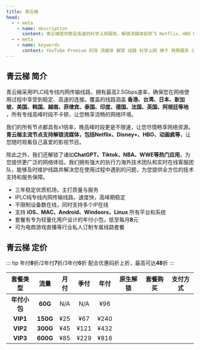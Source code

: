 ```yaml
---
title: 青云梯
head:
  - - meta
    - name: description
      content: 青云梯提供稳定高速的科学上网服务，解锁流媒体如奈飞 Netflix、HBO Max、Disney+等，支持多平台设备，并且拥有全球多个节点，特别适用于出国服务和流媒体加速。
  - - meta
    - name: keywords
      content: YouTube Premium 机场 流媒体 解锁 线路 科学上网 梯子 特殊服务 出国服务 奈飞 Netflix 迪士尼 YouTube 油管 hulu FlyingBird 青云梯 HBO Max Spotify 奈飞小铺 银河录像局 飞兔云 青云梯
---
```


<!-- :::tip 青云梯 51劳动节活动开启!

- 月/季/半年付 85折 , 优惠码：**`wuyi85`**
- 年付8折（站内折上折，高达64折 ）优惠码：**`wuyi80`**
- 商店里显示的3年价格已经有6折了，再用年付优惠码购买3年套餐相当于48折了，超级给力

**特别注意: 青云梯年付小包不支持**

:::
<Links :items="[
{ name: '青云梯 51劳动节活动开启!', desc:'2025年04月21号0点0分至2025年05月07号', image:'https://i.theojs.cn/logo/qyt.webp', link: 'https://itheo.top/qyt', alt:'青云梯logo' },
]" /> -->

## 青云梯 简介 <Pill name="青云梯官网" link="https://itheo.top/qyt" image="https://i.theojs.cn/logo/qyt.webp" alt="青云梯logo" />

青云梯采用IPLC纯专线内网传输线路，拥有最高2.5Gbps速率，确保您在网络使用过程中享受到稳定、高速的连接。覆盖的线路涵盖 **香港、台湾、日本、新加坡、美国、韩国、越南、菲律宾、泰国、印度、德国、法国、英国、阿根廷等地** ，所有专线高峰时段不卡顿，让您畅享流畅的网络环境。

我们的所有节点都具有x1倍率，晚高峰时段更是不限速，让您尽情畅享网络资源。**青云梯主流节点支持解锁流媒体，包括Netflix、Disney+、HBO、动画疯等**，让您随时观看自己喜爱的影视节目。

除此之外，我们还解锁了诸如**ChatGPT、Tiktok、NBA、WWE等热门应用**，为您提供更广泛的网络体验。我们拥有强大的执行力海外技术团队和实时在线客服团队，能够及时维护线路并解决您在使用过程中遇到的问题，为您提供全方位的技术支持和服务保障。

- 三年稳定优质机场，主打质量与服务
- IPLC纯专线内网传输线路，速度快，高峰期稳定
- 不限制设备数在线，同时支持多个IP在线
- 支持 **iOS、MAC、Android、Windoors、Linux** 所有平台和系统
- 套餐有专为轻量化用户设计的年付小包，低至每月**8**元
- 可为电商游戏直播等行业私人订制专属线路套餐

## 青云梯 定价

::: tip
年付**8**折/2年付**7**折/3年付**6**折 配合优惠码折上折，最高可达**48**折
:::

|   套餐类型   |   流量   | 月付 | 季付 | 年付 |                                              原生解锁                                               |                      套餐购买                      |                                                支付方式                                                |
| :----------: | :------: | :--: | :--: | :--: | :-------------------------------------------------------------------------------------------------: | :------------------------------------------------: | :----------------------------------------------------------------------------------------------------: |
| **年付小包** | **60G**  | N/A  | N/A  | ¥96  | <iconify-icon icon="fa:check-square" style="color: var(--vp-c-green-1)" alt="check"></iconify-icon> | [<Badge text="立即购买" />](https://itheo.top/qyt) | <iconify-icon icon="simple-icons:alipay" width="24" height="24" style="color: #1677FF"></iconify-icon> |
|   **VIP1**   | **150G** | ¥25  | ¥67  | ¥240 | <iconify-icon icon="fa:check-square" style="color: var(--vp-c-green-1)" alt="check"></iconify-icon> | [<Badge text="立即购买" />](https://itheo.top/qyt) | <iconify-icon icon="simple-icons:alipay" width="24" height="24" style="color: #1677FF"></iconify-icon> |
|   **VIP2**   | **300G** | ¥45  | ¥121 | ¥432 | <iconify-icon icon="fa:check-square" style="color: var(--vp-c-green-1)" alt="check"></iconify-icon> | [<Badge text="立即购买" />](https://itheo.top/qyt) | <iconify-icon icon="simple-icons:alipay" width="24" height="24" style="color: #1677FF"></iconify-icon> |
|   **VIP3**   | **600G** | ¥85  | ¥229 | ¥816 | <iconify-icon icon="fa:check-square" style="color: var(--vp-c-green-1)" alt="check"></iconify-icon> | [<Badge text="立即购买" />](https://itheo.top/qyt) | <iconify-icon icon="simple-icons:alipay" width="24" height="24" style="color: #1677FF"></iconify-icon> |
